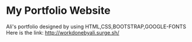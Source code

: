 # My Portfolio Website
 Ali's portfolio designed by using HTML,CSS,BOOTSTRAP,GOOGLE-FONTS
 Here is the link:
 http://workdonebyali.surge.sh/
